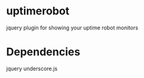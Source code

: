 uptimerobot
===========

jquery plugin for showing your uptime robot monitors

Dependencies
=======
jquery
underscore.js
